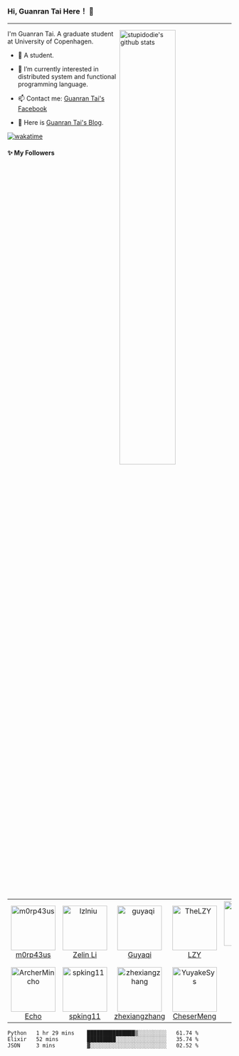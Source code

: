 ### Hi, Guanran Tai Here！ 👋

------

<!--
**stupidodie/stupidodie** is a ✨ _special_ ✨ repository because its `README.md` (this file) appears on your GitHub profile.

Here are some ideas to get you started:

- 🔭 I’m currently working on ...
- 🌱 I’m currently learning ...
- 👯 I’m looking to collaborate on ...
- 🤔 I’m looking for help with ...
- 💬 Ask me about ...
- 📫 How to reach me: ...
- 😄 Pronouns: ...
- ⚡ Fun fact: ...
-->
<img align="right" alt="stupidodie's github stats" width="50%" src="https://github-readme-stats.vercel.app/api?username=stupidodie&show_icons=true">

I'm Guanran Tai. A graduate student at University of Copenhagen.


- 🔭 A student.

- 🌱 I’m currently interested in distributed system and functional programming language.

- 📫 Contact me: [Guanran Tai's Facebook](https://www.facebook.com/guanran.tai.3)

- 🤔 Here is [Guanran Tai's Blog](https://guanran-tai.netlify.app).

[![wakatime](https://wakatime.com/badge/user/575c4d56-9b9c-439e-9bea-5d46e7c399ce.svg)](https://wakatime.com/@575c4d56-9b9c-439e-9bea-5d46e7c399ce)

#### :sparkles: My Followers

<!--START_SECTION:top-followers-->
<table>
  <tr>
    <td align="center">
      <a href="https://github.com/m0rp43us">
        <img src="https://avatars2.githubusercontent.com/u/12621034" width="100px;" alt="m0rp43us"/>
      </a>
      <br />
      <a href="https://github.com/m0rp43us">m0rp43us</a>
    </td>
    <td align="center">
      <a href="https://github.com/lzlniu">
        <img src="https://avatars2.githubusercontent.com/u/9186470" width="100px;" alt="lzlniu"/>
      </a>
      <br />
      <a href="https://github.com/lzlniu">Zelin Li</a>
    </td>
    <td align="center">
      <a href="https://github.com/guyaqi">
        <img src="https://avatars2.githubusercontent.com/u/26341682" width="100px;" alt="guyaqi"/>
      </a>
      <br />
      <a href="https://github.com/guyaqi">Guyaqi</a>
    </td>
    <td align="center">
      <a href="https://github.com/TheLZY">
        <img src="https://avatars2.githubusercontent.com/u/32624562" width="100px;" alt="TheLZY"/>
      </a>
      <br />
      <a href="https://github.com/TheLZY">LZY</a>
    </td>
    <td align="center">
      <a href="https://github.com/yinghanJ">
        <img src="https://avatars2.githubusercontent.com/u/91055507" width="100px;" alt="yinghanJ"/>
      </a>
      <br />
      <a href="https://github.com/yinghanJ">Yinghan Jiang</a>
    </td>
    <td align="center">
      <a href="https://github.com/Miraling">
        <img src="https://avatars2.githubusercontent.com/u/46867770" width="100px;" alt="Miraling"/>
      </a>
      <br />
      <a href="https://github.com/Miraling">林柏澜</a>
    </td>
    <td align="center">
      <a href="https://github.com/LyuHe-uestc">
        <img src="https://avatars2.githubusercontent.com/u/55078368" width="100px;" alt="LyuHe-uestc"/>
      </a>
      <br />
      <a href="https://github.com/LyuHe-uestc">吕赫 ( Lyu He )</a>
    </td>
  </tr>
  <tr>
    <td align="center">
      <a href="https://github.com/ArcherMincho">
        <img src="https://avatars2.githubusercontent.com/u/43512045" width="100px;" alt="ArcherMincho"/>
      </a>
      <br />
      <a href="https://github.com/ArcherMincho">Echo</a>
    </td>
    <td align="center">
      <a href="https://github.com/spking11">
        <img src="https://avatars2.githubusercontent.com/u/52597061" width="100px;" alt="spking11"/>
      </a>
      <br />
      <a href="https://github.com/spking11">spking11</a>
    </td>
    <td align="center">
      <a href="https://github.com/zhexiangzhang">
        <img src="https://avatars2.githubusercontent.com/u/115783259" width="100px;" alt="zhexiangzhang"/>
      </a>
      <br />
      <a href="https://github.com/zhexiangzhang">zhexiangzhang</a>
    </td>
    <td align="center">
      <a href="https://github.com/YuyakeSys">
        <img src="https://avatars2.githubusercontent.com/u/75210411" width="100px;" alt="YuyakeSys"/>
      </a>
      <br />
      <a href="https://github.com/YuyakeSys">CheserMeng</a>
    </td>
  </tr>
</table>
<!--END_SECTION:top-followers-->

<!--START_SECTION:waka-->

```text
Python   1 hr 29 mins    ███████████████▒░░░░░░░░░   61.74 %
Elixir   52 mins         █████████░░░░░░░░░░░░░░░░   35.74 %
JSON     3 mins          ▓░░░░░░░░░░░░░░░░░░░░░░░░   02.52 %
```

<!--END_SECTION:waka-->
